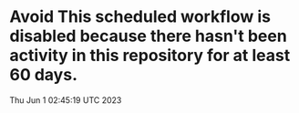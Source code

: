 # Avoid This scheduled workflow is disabled because there hasn't been activity in this repository for at least 60 days.
Thu Jun  1 02:45:19 UTC 2023
